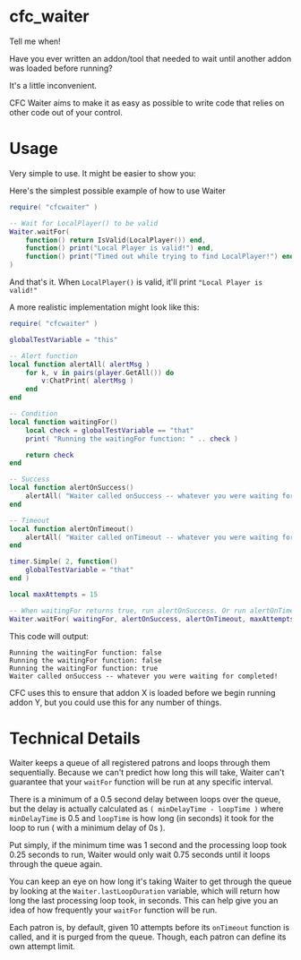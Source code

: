 # cfc_waiter
Tell me when!

Have you ever written an addon/tool that needed to wait until another addon was loaded before running?

It's a little inconvenient.

CFC Waiter aims to make it as easy as possible to write code that relies on other code out of your control.


# Usage
Very simple to use. It might be easier to show you:


Here's the simplest possible example of how to use Waiter
```lua
require( "cfcwaiter" )

-- Wait for LocalPlayer() to be valid 
Waiter.waitFor(
    function() return IsValid(LocalPlayer()) end,
    function() print("Local Player is valid!") end,
    function() print("Timed out while trying to find LocalPlayer!") end
)
```

And that's it. When `LocalPlayer()` is valid, it'll print `"Local Player is valid!"`

A more realistic implementation might look like this:
```lua
require( "cfcwaiter" )

globalTestVariable = "this"

-- Alert function
local function alertAll( alertMsg )
    for k, v in pairs(player.GetAll()) do
        v:ChatPrint( alertMsg )
    end
end

-- Condition
local function waitingFor()
    local check = globalTestVariable == "that"
    print( "Running the waitingFor function: " .. check )

    return check
end

-- Success
local function alertOnSuccess()
    alertAll( "Waiter called onSuccess -- whatever you were waiting for completed!" )
end

-- Timeout
local function alertOnTimeout()
    alertAll( "Waiter called onTimeout -- whatever you were waiting for didn't complete in time!" )
end

timer.Simple( 2, function()
    globalTestVariable = "that"
end )

local maxAttempts = 15

-- When waitingFor returns true, run alertOnSuccess. Or run alertOnTimeout if waitingFor doesn't return true.
Waiter.waitFor( waitingFor, alertOnSuccess, alertOnTimeout, maxAttempts )
```

This code will output:
```
Running the waitingFor function: false
Running the waitingFor function: false
Running the waitingFor function: true
Waiter called onSuccess -- whatever you were waiting for completed!
```

CFC uses this to ensure that addon X is loaded before we begin running addon Y, but you could use this for any number of things.

# Technical Details

Waiter keeps a queue of all registered patrons and loops through them sequentially. Because we can't predict how long this will take, Waiter can't guarantee that your `waitFor` function will be run at any specific interval.

There is a minimum of a 0.5 second delay between loops over the queue, but the delay is actually calculated as `( minDelayTime - loopTime )` where `minDelayTime` is 0.5 and `loopTime` is how long (in seconds) it took for the loop to run ( with a minimum delay of 0s ).

Put simply, if the minimum time was 1 second and the processing loop took 0.25 seconds to run, Waiter would only wait 0.75 seconds until it loops through the queue again.

You can keep an eye on how long it's taking Waiter to get through the queue by looking at the `Waiter.lastLoopDuration` variable, which will return how long the last processing loop took, in seconds.
This can help give you an idea of how frequently your `waitFor` function will be run.

Each patron is, by default, given 10 attempts before its `onTimeout` function is called, and it is purged from the queue. Though, each patron can define its own attempt limit.
